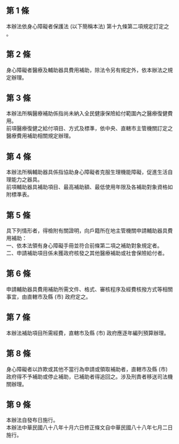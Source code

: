 第 1 條
-------
本辦法依身心障礙者保護法 (以下簡稱本法) 第十九條第二項規定訂定之  
。

第 2 條
-------
身心障礙者醫療及輔助器具費用補助，除法令另有規定外，依本辦法之規  
定辦理。

第 3 條
-------
本辦法所稱醫療補助係指尚未納入全民健康保險給付範圍內之醫療復健費  
用。  
前項醫療復健之給付項目、方式及標準，依中央、直轄市主管機關訂定之  
醫療費用補助相關規定辦理。

第 4 條
-------
本辦法所稱輔助器具係指協助身心障礙者克服生理機能障礙，促進生活自  
理能力之器具。                                                    
前項輔助器具補助項目、最高補助額、最低使用年限及各補助對象資格如  
附標準表。

第 5 條
-------
具下列情形者，得檢附有關證明，向戶籍所在地主管機關申請輔助器具費  
用補助：  
一、依本法領有身心障礙手冊並符合前條第二項之補助對象規定者。  
二、申請補助項目係未獲政府核發之其他醫療補助或社會保險給付者。

第 6 條
-------
申請輔助器具費用補助所需文件、格式、審核程序及經費核撥方式等相關  
事宜，由直轄市及縣 (市) 政府定之。

第 7 條
-------
本辦法補助項目所需經費，直轄市及縣 (市) 政府應逐年編列預算辦理。

第 8 條
-------
身心障礙者以詐欺或其他不當行為申請或領取補助者，直轄市及縣 (市)  
政府得不予補助或停止補助，已補助者得追回之。涉及刑責者移送司法機  
關辦理。

第 9 條
-------
本辦法自發布日施行。  
本辦法中華民國八十八年十月六日修正條文自中華民國八十八年七月二日  
施行。

